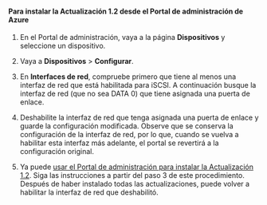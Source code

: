 <!--author=SharS last changed: 9/17/15-->

#### Para instalar la Actualización 1.2 desde el Portal de administración de Azure

1. En el Portal de administración, vaya a la página **Dispositivos** y seleccione un dispositivo.
 
2. Vaya a **Dispositivos** > **Configurar**.

3. En **Interfaces de red**, compruebe primero que tiene al menos una interfaz de red que está habilitada para iSCSI. A continuación busque la interfaz de red (que no sea DATA 0) que tiene asignada una puerta de enlace.

4. Deshabilite la interfaz de red que tenga asignada una puerta de enlace y guarde la configuración modificada. Observe que se conserva la configuración de la interfaz de red, por lo que, cuando se vuelva a habilitar esta interfaz más adelante, el portal se revertirá a la configuración original.

7. Ya puede [usar el Portal de administración para instalar la Actualización 1.2](#use-the-management-portal-to-install-update-1). Siga las instrucciones a partir del paso 3 de este procedimiento. Después de haber instalado todas las actualizaciones, puede volver a habilitar la interfaz de red que deshabilitó.

<!---HONumber=Oct15_HO3-->